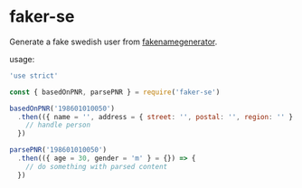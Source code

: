 # faker-se

Generate a fake swedish user from [fakenamegenerator](http://www.fakenamegenerator.com).

usage:

```javascript
'use strict'

const { basedOnPNR, parsePNR } = require('faker-se')

basedOnPNR('198601010050')
  .then(({ name = '', address = { street: '', postal: '', region: '' }, phone = '', email = '' } = {}) => {
    // handle person
  })

parsePNR('198601010050')
  .then(({ age = 30, gender = 'm' } = {}) => {
    // do something with parsed content
  })

```
